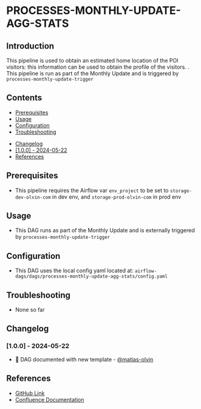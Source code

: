 # PROCESSES-MONTHLY-UPDATE-AGG-STATS

## Introduction
This pipeline is used to obtain an estimated home location of the POI visitors: this information can be used to obtain the profile of the visitors.
. This pipeline is run as part of the Monthly Update and is triggered by `processes-monthly-update-trigger`

## Contents
- [Prerequisites](#prerequisites)
- [Usage](#usage)
- [Configuration](#configuration)
- [Troubleshooting](#troubleshooting)
<!-- - [\[2024-01-01\]](#2024-01-01) -->
- [Changelog](#changelog)
- [\[1.0.0\] - 2024-05-22](#100---2024-05-22)
- [References](#references)

## Prerequisites
- This pipeline requires the Airflow var `env_project` to be set to `storage-dev-olvin-com` in dev env, and `storage-prod-olvin-com` in prod env

## Usage
- This DAG runs as part of the Monthly Update and is externally triggered by `processes-monthly-update-trigger`

## Configuration
- This DAG uses the local config yaml located at: `airflow-dags/dags/processes-monthly-update-agg-stats/config.yaml`

## Troubleshooting
<!-- ### [2024-01-01] -->
- None so far

## Changelog
<!-- start at 1.0.0 (x.y.z) small patches increase z, new features increase y, major changes increase x -->
### [1.0.0] - 2024-05-22
- :tada: DAG documented with new template - [@matias-olvin](https://github.com/matias-olvin)

## References
- [GitHub Link](https://github.com/olvin-com/airflow-dags/tree/main/dags/processes-monthly-update-agg-stats)
- [Confluence Documentation](https://passby.atlassian.net/wiki/spaces/OLVIN/pages/2048131073/Aggregated+Statistics)